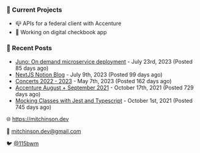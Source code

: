 ### 📌 Current Projects
- 📪 APIs for a federal client with Accenture
- 🤑 Working on digital checkbook app

### 📝 Recent Posts

- [Juno: On demand microservice deployment](https://blog.mitchinson.dev/juno) - July 23rd, 2023 (Posted 85 days ago)
- [NextJS Notion Blog](https://blog.mitchinson.dev/blog-2023) - July 9th, 2023 (Posted 99 days ago)
- [Concerts 2022 - 2023](https://blog.mitchinson.dev/concerts-2023) - May 7th, 2023 (Posted 162 days ago)
- [Accenture August + September 2021](https://blog.mitchinson.dev/pillar/aug-sep-21) - October 17th, 2021 (Posted 729 days ago)
- [Mocking Classes with Jest and Typescript](https://blog.mitchinson.dev/jest-typescript-mocks) - October 1st, 2021 (Posted 745 days ago)

🌐 https://mitchinson.dev

💌 mitchinson.dev@gmail.com

🐦 [@115bwm](https://twitter.com/115bwm)